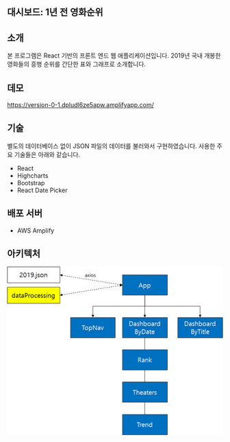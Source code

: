 ## 대시보드: 1년 전 영화순위

## 소개
본 프로그램은 React 기반의 프론트 엔드 웹 애플리케이션입니다.
2019년 국내 개봉한 영화들의 흥행 순위를 간단한 표와 그래프로 소개합니다.

## 데모
https://version-0-1.dpludl6ze5apw.amplifyapp.com/

## 기술
별도의 데이터베이스 없이 JSON 파일의 데이터를 불러와서 구현하였습니다.
사용한 주요 기술들은 아래와 같습니다.
- React
- Highcharts
- Bootstrap
- React Date Picker

## 배포 서버
- AWS Amplify

## 아키텍처
![](public/architecture.png)
